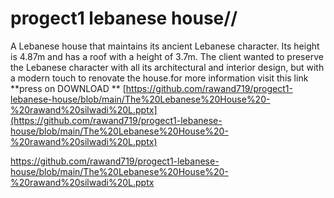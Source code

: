 # progect1 lebanese house//
 A Lebanese house that maintains its ancient Lebanese character. Its height is 4.87m and has a roof with a height of 3.7m. The client wanted to preserve the Lebanese character with all its architectural and interior design, but with a modern touch to renovate the house.for more information visit this link **press on DOWNLOAD **	[https://github.com/rawand719/progect1-lebanese-house/blob/main/The%20Lebanese%20House%20-%20rawand%20silwadi%20L.pptx](https://github.com/rawand719/progect1-lebanese-house/blob/main/The%20Lebanese%20House%20-%20rawand%20silwadi%20L.pptx)
 
https://github.com/rawand719/progect1-lebanese-house/blob/main/The%20Lebanese%20House%20-%20rawand%20silwadi%20L.pptx
